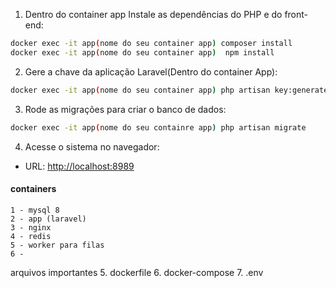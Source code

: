 1.  Dentro do container app Instale as dependências do PHP e do front-end:

```bash
docker exec -it app(nome do seu container app) composer install
docker exec -it app(nome do seu container app)  npm install
```

2.  Gere a chave da aplicação Laravel(Dentro do container App):

```bash
docker exec -it app(nome do seu container app) php artisan key:generate
```

3. Rode as migrações para criar o banco de dados:

```bash
docker exec -it app(nome do seu containre app) php artisan migrate
```

4. Acesse o sistema no navegador:

-   URL: [http://localhost:8989](http://localhost:8989)

#### containers

    1 - mysql 8
    2 - app (laravel)
    3 - nginx
    4 - redis
    5 - worker para filas
    6 -

arquivos importantes 5. dockerfile 6. docker-compose 7. .env

